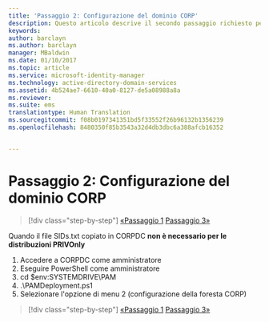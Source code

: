 ```yaml
---
title: 'Passaggio 2: Configurazione del dominio CORP'
description: Questo articolo descrive il secondo passaggio richiesto per configurare il dominio CORP che prevede l&quot;esecuzione di uno script dopo che sids.txt viene copiato in CORPDC.
keywords: 
author: barclayn
ms.author: barclayn
manager: MBaldwin
ms.date: 01/10/2017
ms.topic: article
ms.service: microsoft-identity-manager
ms.technology: active-directory-domain-services
ms.assetid: 4b524ae7-6610-40a0-8127-de5a08988a8a
ms.reviewer: 
ms.suite: ems
translationtype: Human Translation
ms.sourcegitcommit: f08b0197341351bd5f33552f26b96132b1356239
ms.openlocfilehash: 8480350f85b3543a32d4db3dbc6a388afcb16352


---
```


# <a name="step-2-configuring-the-corp-domain"></a>Passaggio 2: Configurazione del dominio CORP

>[!div class="step-by-step"]
[«Passaggio 1](sp1-step1-configuring-priv-domain.md)
[Passaggio 3»](sp1-step3-installing-configuring-sql.md)

Quando il file SIDs.txt copiato in CORPDC **non è necessario per le distribuzioni PRIVOnly**

1. Accedere a CORPDC come amministratore
2. Eseguire PowerShell come amministratore
3. cd $env:SYSTEMDRIVE\PAM
4. .\PAMDeployment.ps1
5. Selezionare l'opzione di menu 2 (configurazione della foresta CORP)

>[!div class="step-by-step"]
[«Passaggio 1](sp1-step1-configuring-priv-domain.md)
[Passaggio 3»](sp1-step3-installing-configuring-sql.md)



<!--HONumber=Jan17_HO2-->


